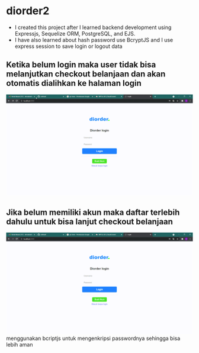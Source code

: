# diorder2
- I created this project after I learned backend development using Expressjs, Sequelize ORM, PostgreSQL, and EJS. 
- I have also learned about hash password use BcryptJS and I use express session to save login or logout data

## Ketika belum login maka user tidak bisa melanjutkan checkout belanjaan dan akan otomatis dialihkan ke halaman login

![demogif](https://github.com/ardhisaif/diorder2/blob/main/Login%20-%20Google%20Chrome%202021-08-25%2021-34-55.gif)
## Jika belum memiliki akun maka daftar terlebih dahulu untuk bisa lanjut checkout belanjaan

![demogif](https://github.com/ardhisaif/diorder2/blob/main/Login%20-%20Google%20Chrome%202021-08-25%2021-35-58.gif)
menggunakan bcriptjs untuk mengenkripsi passwordnya sehingga bisa lebih aman
